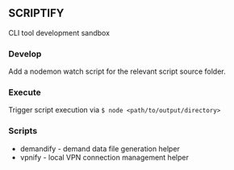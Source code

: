 ## SCRIPTIFY
CLI tool development sandbox

### Develop
Add a nodemon watch script for the relevant script source folder.

### Execute
Trigger script execution via `$ node <path/to/output/directory>`

### Scripts
- demandify - demand data file generation helper
- vpnify - local VPN connection management helper
